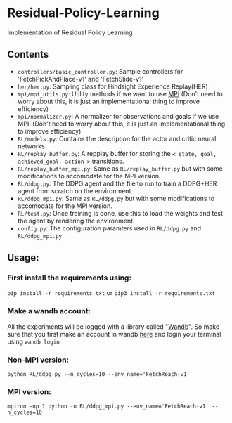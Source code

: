 # Residual-Policy-Learning
Implementation of Residual Policy Learning

## Contents
* `controllers/basic_controller.py`: Sample controllers for 'FetchPickAndPlace-v1' and 'FetchSlide-v1'
* `her/her.py`: Sampling class for Hindsight Experience Replay(HER)
* `mpi/mpi_utils.py`: Utility methods if we want to use [MPI](https://mpi4py.readthedocs.io/en/stable/) (Don't need to worry about this, it is just an implementational thing to improve efficiency)
* `mpi/normalizer.py`: A normalizer for observations and goals if we use MPI. (Don't need to worry about this, it is just an implementational thing to improve efficiency)
* `RL/models.py`: Contains the description for the actor and critic neural networks.
* `RL/replay_buffer.py`: A repplay buffer for storing the `< state, goal, achieved_goal, action >` transitions.
* `RL/replay_buffer_mpi.py`: Same as `RL/replay_buffer.py` but with some modifications to accomodate for the MPI version.
* `RL/ddpg.py`: The DDPG agent and the file to run to train a DDPG+HER agent from scratch on the environment.
* `RL/ddpg_mpi.py`: Same as `RL/ddpg.py` but with some modifications to accomodate for the MPI version.
* `RL/test.py`: Once training is done, use this to load the weights and test the agent by rendering the environment.
* `config.py`: The configuration paramters used in `RL/ddpg.py` and `RL/ddpg_mpi.py`

## Usage:

### First install the requirements using:

`pip install -r requirements.txt` or `pip3 install -r requirements.txt`

### Make a wandb account:

All the experiments will be logged with a library called "[Wandb](https://www.wandb.com/)". So make sure that you first make an account in wandb [here](https://app.wandb.ai/login?signup=true) and login your terminal using `wandb login`

### Non-MPI version:
`python RL/ddpg.py --n_cycles=10 --env_name='FetchReach-v1'`

### MPI version:
`mpirun -np 1 python -u RL/ddpg_mpi.py --env_name='FetchReach-v1' --n_cycles=10`

